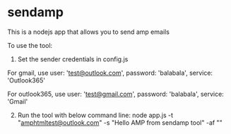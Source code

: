 # sendamp
This is a nodejs app that allows you to send amp emails

To use the tool:
1) Set the sender credentials in config.js

For gmail, use
user: 'test@outlook.com',
password: 'balabala',
service: 'Outlook365'

For outlook365, use
user: 'test@gmail.com',
password: 'balabala',
service: 'Gmail'

2) Run the tool with below command line:
node app.js -t "amphtmltest@outlook.com" -s "Hello AMP from sendamp tool" -af "<path to amp file>"
